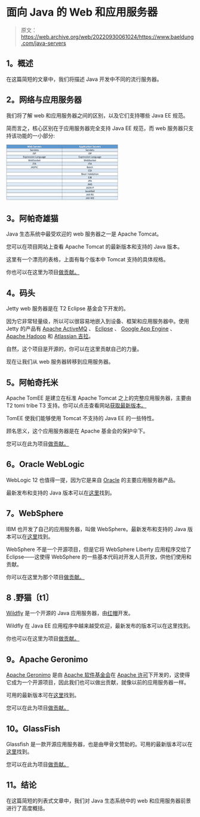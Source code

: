# 面向 Java 的 Web 和应用服务器

> 原文：<https://web.archive.org/web/20220930061024/https://www.baeldung.com/java-servers>

## 1。概述

在这篇简短的文章中，我们将描述 Java 开发中不同的流行服务器。

## 2。网络与应用服务器

我们将了解 web 和应用服务器之间的区别，以及它们支持哪些 Java EE 规范。

简而言之，核心区别在于应用服务器完全支持 Java EE 规范，而 web 服务器只支持该功能的一小部分:

[![javaee spec supp](img/9db98c79507b18d211e266d67eb0b905.png)](/web/20220911005431/https://www.baeldung.com/wp-content/uploads/2017/11/javaee-spec-supp-2-1.png)

## 3。阿帕奇雄猫

Java 生态系统中最受欢迎的 web 服务器之一是 Apache Tomcat。

您可以在项目网站上查看 Apache Tomcat 的最新版本和支持的 Java 版本。

这里有一个漂亮的表格，上面有每个版本中 Tomcat 支持的具体规格。

你也可以在这里为项目[做贡献。](https://web.archive.org/web/20220911005431/https://tomcat.apache.org/getinvolved.html)

## 4。码头

Jetty web 服务器是在 T2 Eclipse 基金会下开发的。

因为它非常轻量级，所以可以很容易地嵌入到设备、框架和应用服务器中。使用 Jetty 的产品有 [Apache ActiveMQ](https://web.archive.org/web/20220911005431/http://activemq.apache.org/) 、 [Eclipse](https://web.archive.org/web/20220911005431/https://www.eclipse.org/) 、 [Google App Engine](https://web.archive.org/web/20220911005431/https://cloud.google.com/appengine/) 、 [Apache Hadoop](https://web.archive.org/web/20220911005431/https://hadoop.apache.org/) 和 [Atlassian 吉拉](https://web.archive.org/web/20220911005431/https://www.atlassian.com/software/jira)。

自然，这个项目是开源的，你可以在这里贡献自己的力量。

现在让我们从 web 服务器转移到应用服务器。

## 5。阿帕奇托米

Apache TomEE 是建立在标准 Apache Tomcat 之上的完整应用服务器，主要由 T2 tomi tribe T3 支持。你可以点击查看网站[获取最新版本。](https://web.archive.org/web/20220911005431/https://tomee.apache.org/download-ng.html)

TomEE 使我们能够使用 Tomcat 不支持的 Java EE 的一些特性。

顾名思义，这个应用服务器是在 Apache 基金会的保护伞下。

您可以在此为项目[做贡献。](https://web.archive.org/web/20220911005431/https://tomee.apache.org/community/index.html)

## 6。Oracle WebLogic

WebLogic 12 也值得一提，因为它是来自 [Oracle](https://web.archive.org/web/20220911005431/https://www.oracle.com/index.html) 的主要应用服务器产品。

最新发布和支持的 Java 版本可以在[这里](https://web.archive.org/web/20220911005431/https://www.oracle.com/middleware/technologies/fusionmiddleware-downloads.html)找到。

## 7。WebSphere

IBM 也开发了自己的应用服务器，叫做 WebSphere。最新发布和支持的 Java 版本可以在[这里](https://web.archive.org/web/20220911005431/https://www.ibm.com/cloud/websphere-application-server?lnk=STW_US_STESCH&lnk2=trial_WASCloud&pexp=def&psrc=none&mhsrc=ibmsearch_a&mhq=webshpere)找到。

WebSphere 不是一个开源项目，但是它将 WebSphere Liberty 应用程序交给了 Eclipse——这使得 WebSphere 的一些基本代码对开发人员开放，供他们使用和贡献。

你可以在这里为那个项目[做贡献。](https://web.archive.org/web/20220911005431/https://openliberty.io/contribute/)

## 8 .野猫〔t1〕

[Wildfly](https://web.archive.org/web/20220911005431/http://wildfly.org/) 是一个开源的 Java 应用服务器，由[红帽](https://web.archive.org/web/20220911005431/https://www.redhat.com/en)开发。

Wildfly 在 Java EE 应用程序中越来越受欢迎，最新发布的版本可以在这里找到。

你也可以在这里为项目[做贡献。](https://web.archive.org/web/20220911005431/https://www.wildfly.org/contribute/)

## 9。Apache Geronimo

[Apache Geronimo](https://web.archive.org/web/20220911005431/http://geronimo.apache.org/) 是由 [Apache 软件基金会](https://web.archive.org/web/20220911005431/https://www.apache.org/)在 [Apache 许可](https://web.archive.org/web/20220911005431/https://www.apache.org/licenses/LICENSE-2.0)下开发的，这使得它成为一个开源项目，因此我们也可以做出贡献，就像以前的应用服务器一样。

可用的最新版本可在[这里](https://web.archive.org/web/20220911005431/https://github.com/apache/geronimo-specs)找到。

您可以在此为项目[做贡献。](https://web.archive.org/web/20220911005431/http://geronimo.apache.org/get-involved.html)

## 10。GlassFish

Glassfish 是一款开源应用服务器，也是由甲骨文赞助的。可用的最新版本可以在[这里](https://web.archive.org/web/20220911005431/https://javaee.github.io/glassfish/download)找到。

您可以在此为项目[做贡献。](https://web.archive.org/web/20220911005431/https://javaee.github.io/glassfish/CONTRIBUTING)

## 11。结论

在这篇简短的列表式文章中，我们对 Java 生态系统中的 web 和应用服务器前景进行了高度概括。